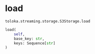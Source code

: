 # load
`toloka.streaming.storage.S3Storage.load`

```python
load(
    self,
    base_key: str,
    keys: Sequence[str]
)
```

